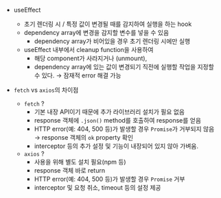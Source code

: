 - useEffect

  - 초기 렌더링 시 / 특정 값이 변경될 때를 감지하여 실행을 하는 hook
  - dependency array에 변경을 감지할 변수를 넣을 수 있음
    - dependency array가 비어있을 경우 초기 렌더링 시에만 실행
  - useEffect 내부에서 cleanup function을 사용하여
    - 해당 component가 사라지거나 (unmount),
    - dependency array에 있는 값이 변경되기 직전에
      실행할 작업을 지정할 수 있다. → 잠재적 error 해결 가능

- `fetch` vs `axios`의 차이점
  - `fetch` ?
    - 기본 내장 API이기 때문에 추가 라이브러리 설치가 필요 없음
    - response 객체에 `.json()` method를 호출하여 response를 얻음
    - HTTP error(예: 404, 500 등)가 발생할 경우 `Promise`가 거부되지 않음 → response 객체의 `ok` property 확인
    - interceptor 등의 추가 설정 및 기능이 내장되어 있지 않아 가벼움.
  - `axios` ?
    - 사용을 위해 별도 설치 필요(npm 등)
    - response 객체 바로 return
    - HTTP error(예: 404, 500 등)가 발생할 경우 `Promise` 거부
    - interceptor 및 요청 취소, timeout 등의 설정 제공

